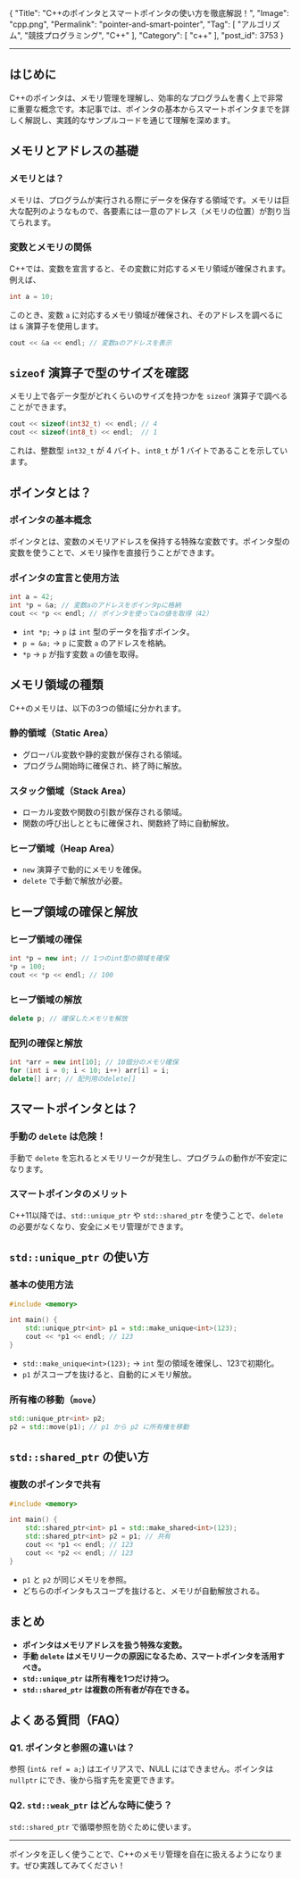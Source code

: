 {
    "Title": "C++のポインタとスマートポインタの使い方を徹底解説！",
    "Image": "cpp.png",
    "Permalink": "pointer-and-smart-pointer",
    "Tag": [
        "アルゴリズム",
        "競技プログラミング",
        "C++"
    ],
    "Category": [
        "c++"
    ],
    "post_id": 3753
}

---

## はじめに
C++のポインタは、メモリ管理を理解し、効率的なプログラムを書く上で非常に重要な概念です。本記事では、ポインタの基本からスマートポインタまでを詳しく解説し、実践的なサンプルコードを通じて理解を深めます。

## メモリとアドレスの基礎
### メモリとは？
メモリは、プログラムが実行される際にデータを保存する領域です。メモリは巨大な配列のようなもので、各要素には一意のアドレス（メモリの位置）が割り当てられます。

### 変数とメモリの関係
C++では、変数を宣言すると、その変数に対応するメモリ領域が確保されます。例えば、

```cpp
int a = 10;
```

このとき、変数 `a` に対応するメモリ領域が確保され、そのアドレスを調べるには `&` 演算子を使用します。

```cpp
cout << &a << endl; // 変数aのアドレスを表示
```

## `sizeof` 演算子で型のサイズを確認
メモリ上で各データ型がどれくらいのサイズを持つかを `sizeof` 演算子で調べることができます。

```cpp
cout << sizeof(int32_t) << endl; // 4
cout << sizeof(int8_t) << endl;  // 1
```

これは、整数型 `int32_t` が 4 バイト、`int8_t` が 1 バイトであることを示しています。

## ポインタとは？
### ポインタの基本概念
ポインタとは、変数のメモリアドレスを保持する特殊な変数です。ポインタ型の変数を使うことで、メモリ操作を直接行うことができます。

### ポインタの宣言と使用方法
```cpp
int a = 42;
int *p = &a; // 変数aのアドレスをポインタpに格納
cout << *p << endl; // ポインタを使ってaの値を取得（42）
```

- `int *p;` → `p` は `int` 型のデータを指すポインタ。
- `p = &a;` → `p` に変数 `a` のアドレスを格納。
- `*p` → `p` が指す変数 `a` の値を取得。

## メモリ領域の種類
C++のメモリは、以下の3つの領域に分かれます。

### **静的領域**（Static Area）
- グローバル変数や静的変数が保存される領域。
- プログラム開始時に確保され、終了時に解放。

### **スタック領域**（Stack Area）
- ローカル変数や関数の引数が保存される領域。
- 関数の呼び出しとともに確保され、関数終了時に自動解放。

### **ヒープ領域**（Heap Area）
- `new` 演算子で動的にメモリを確保。
- `delete` で手動で解放が必要。

## ヒープ領域の確保と解放
### ヒープ領域の確保
```cpp
int *p = new int; // 1つのint型の領域を確保
*p = 100;
cout << *p << endl; // 100
```

### ヒープ領域の解放
```cpp
delete p; // 確保したメモリを解放
```

### 配列の確保と解放
```cpp
int *arr = new int[10]; // 10個分のメモリ確保
for (int i = 0; i < 10; i++) arr[i] = i;
delete[] arr; // 配列用のdelete[]
```

## スマートポインタとは？
### 手動の `delete` は危険！
手動で `delete` を忘れるとメモリリークが発生し、プログラムの動作が不安定になります。

### スマートポインタのメリット
C++11以降では、`std::unique_ptr` や `std::shared_ptr` を使うことで、`delete` の必要がなくなり、安全にメモリ管理ができます。

## `std::unique_ptr` の使い方
### 基本の使用方法
```cpp
#include <memory>

int main() {
    std::unique_ptr<int> p1 = std::make_unique<int>(123);
    cout << *p1 << endl; // 123
}
```

- `std::make_unique<int>(123);` → `int` 型の領域を確保し、123で初期化。
- `p1` がスコープを抜けると、自動的にメモリ解放。

### 所有権の移動（`move`）
```cpp
std::unique_ptr<int> p2;
p2 = std::move(p1); // p1 から p2 に所有権を移動
```

## `std::shared_ptr` の使い方
### 複数のポインタで共有
```cpp
#include <memory>

int main() {
    std::shared_ptr<int> p1 = std::make_shared<int>(123);
    std::shared_ptr<int> p2 = p1; // 共有
    cout << *p1 << endl; // 123
    cout << *p2 << endl; // 123
}
```

- `p1` と `p2` が同じメモリを参照。
- どちらのポインタもスコープを抜けると、メモリが自動解放される。

## まとめ
- **ポインタはメモリアドレスを扱う特殊な変数。**
- **手動 `delete` はメモリリークの原因になるため、スマートポインタを活用すべき。**
- **`std::unique_ptr` は所有権を1つだけ持つ。**
- **`std::shared_ptr` は複数の所有者が存在できる。**

## よくある質問（FAQ）
### Q1. ポインタと参照の違いは？
参照 (`int& ref = a;`) はエイリアスで、NULL にはできません。ポインタは `nullptr` にでき、後から指す先を変更できます。

### Q2. `std::weak_ptr` はどんな時に使う？
`std::shared_ptr` で循環参照を防ぐために使います。

---

ポインタを正しく使うことで、C++のメモリ管理を自在に扱えるようになります。ぜひ実践してみてください！

